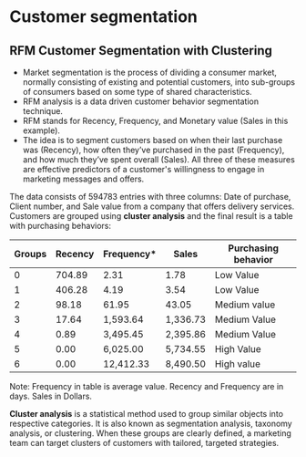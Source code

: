 # Customer segmentation
## RFM Customer Segmentation with Clustering

- Market segmentation is the process of dividing a consumer market, normally consisting of existing and potential customers, into sub-groups of consumers based on some type of shared characteristics.
- RFM analysis is a data driven customer behavior segmentation technique.
- RFM stands for Recency, Frequency, and Monetary value (Sales in this example).
- The  idea is to segment customers based on when their last purchase was (Recency), how often they’ve purchased in the past (Frequency), and how much they’ve spent overall (Sales). All three of these measures are effective predictors of a customer's willingness to engage in marketing messages and offers.

The data consists of 594783 entries with three columns: Date of purchase, Client number, and Sale value from a company that offers delivery services. Customers are grouped using **cluster analysis** and the final result is a table with purchasing behaviors:

|Groups| Recency	| Frequency* | Sales    |   Purchasing behavior  |
|------|----------|------------|----------|------------------------|
|  0	 |  704.89	|      2.31	 |     1.78 |      Low Value         |
|  1	 |  406.28	|      4.19	 |     3.54 |      Low Value         |
|  2	 |   98.18	|     61.95	 |    43.05 |      Medium value      |
|  3	 |   17.64	|  1,593.64	 | 1,336.73 |      Medium Value      |
|  4	 |    0.89	|  3,495.45	 | 2,395.86 |      Medium Value      |
|  5	 |    0.00	|  6,025.00	 | 5,734.55 |      High Value        |
|  6	 |    0.00	| 12,412.33	 | 8,490.50 |      High value        |

Note: Frequency in table is average value.
Recency and Frequency are in days. 
Sales in Dollars.

**Cluster analysis** is a statistical method used to group similar objects into respective categories. It is also known as segmentation analysis, taxonomy analysis, or clustering. When these groups are clearly defined, a marketing team can target clusters of customers with tailored, targeted strategies.
